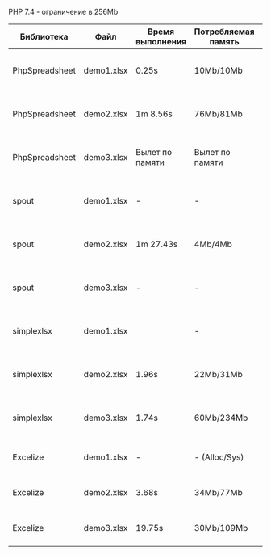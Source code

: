 PHP 7.4 - ограничение в 256Mb

| Библиотека   | Файл       | Время выполнения | Потребляемая память | Скрипт запуска                                                                                                               |
|--------------|------------|------------------|---------------------|------------------------------------------------------------------------------------------------------------------------------|
| PhpSpreadsheet    | demo1.xlsx | 0.25s            | 10Mb/10Mb           | `docker-compose exec php-7-256m time php -d memory_limit=256M -f ./php/phpspreadsheet/cli.php /var/www/app/files/demo1.xlsx` |
| PhpSpreadsheet    | demo2.xlsx | 1m 8.56s         | 76Mb/81Mb           | `docker-compose exec php-7-256m time php -d memory_limit=256M -f ./php/phpspreadsheet/cli.php /var/www/app/files/demo2.xlsx` |
| PhpSpreadsheet    | demo3.xlsx | Вылет по памяти  | Вылет по памяти     | `docker-compose exec php-7-256m time php -d memory_limit=256M -f ./php/phpspreadsheet/cli.php /var/www/app/files/demo3.xlsx` |
| spout    | demo1.xlsx | -                | -                   | `docker-compose exec php-7-256m time php -d memory_limit=256M -f ./php/spout/cli.php /var/www/app/files/demo1.xlsx`          |
| spout    | demo2.xlsx | 1m 27.43s        | 4Mb/4Mb             | `docker-compose exec php-7-256m time php -d memory_limit=256M -f ./php/spout/cli.php /var/www/app/files/demo2.xlsx`          |
| spout    | demo3.xlsx | -                | -                   | `docker-compose exec php-7-256m time php -d memory_limit=256M -f ./php/spout/cli.php /var/www/app/files/demo3.xlsx`          |
| simplexlsx    | demo1.xlsx |                  | -                   | `docker-compose exec php-7-256m time php -d memory_limit=256M -f ./php/simplexlsx/cli.php /var/www/app/files/demo1.xlsx`     |
| simplexlsx    | demo2.xlsx | 1.96s            | 22Mb/31Mb           | `docker-compose exec php-7-256m time php -d memory_limit=256M -f ./php/simplexlsx/cli.php /var/www/app/files/demo2.xlsx`     |
| simplexlsx    | demo3.xlsx | 1.74s            | 60Mb/234Mb          | `docker-compose exec php-7-256m time php -d memory_limit=256M -f ./php/simplexlsx/cli.php /var/www/app/files/demo3.xlsx`     |
| Excelize    | demo1.xlsx | -                | - (Alloc/Sys)       | `docker-compose exec php-7-256m time ./go/excelize --memory --file=./files/demo1.xlsx`                                      |
| Excelize    | demo2.xlsx | 3.68s            | 34Mb/77Mb           | `docker-compose exec php-7-256m time ./go/excelize --memory --file=./files/demo2.xlsx`                                      |
| Excelize    | demo3.xlsx | 19.75s           | 30Mb/109Mb          | `docker-compose exec php-7-256m time ./go/excelize --memory --file=./files/demo3.xlsx`                                      |
